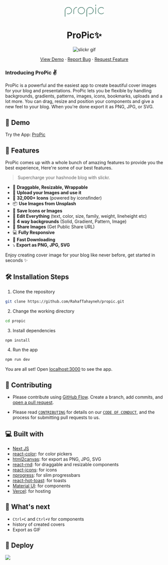 <p align="center">
  <a href="https://propic-world.vercel.app/">
    <img alt="ProPic" src="public/assets/logo-1.png" width="125" />
  </a>
</p>
<h1 align="center">ProPic✨️</h1>

<p align="center"><img src="public/assets/propic-gif.gif" alt="slickr gif" width="550" /></p>

<p align="center">
    <a href="https://propic-world.vercel.app/" target="blank">View Demo</a>
    ·
    <a href="https://github.com/RahafTahayneh/propic/issues/new/choose">Report Bug</a>
    ·
    <a href="https://github.com/RahafTahayneh/propic/issues/new/choose">Request Feature</a>
</p>

### Introducing ProPic ✌️

ProPic is a powerful and the easiest app to create beautiful cover images for your blog and presentations. ProPic lets you be flexible by handling backgrounds, gradients, patterns, images, icons, bookmarks, uploads and a lot more. You can drag, resize and position your components and give a new feel to your blog. When you're done export it as PNG, JPG, or SVG.

## 🚀 Demo

Try the App: [ProPic](https://propic-world.vercel.app/)

## 🧐 Features

ProPic comes up with a whole bunch of amazing features to provide you the best experience, Here're some of our best features.

> Supercharge your hashnode blog with slickr.

- 💯 **Draggable, Resizable, Wrappable**
- 🎩 **Upload your Images and use it**
- 👾 **32,000+ Icons** (powered by iconsfinder)
- 📦 **Use Images from Unsplash**
- 🔖 **Save Icons or Images**
- 🍭 **Edit Everything** (text, color, size, family, weight, lineheight etc)
- 🌱 **4 way backgrounds** (Solid, Gradient, Pattern, Image)
- 🥁 **Share Images** (Get Public Share URL)
- 💻 **Fully Responsive**
- 🚀 **Fast Downloading**
- ⤵️ **Export as PNG, JPG, SVG**

Enjoy creating cover image for your blog like never before, get started in seconds ✨️

## 🛠️ Installation Steps

1. Clone the repository

```bash
git clone https://github.com/RahafTahayneh/propic.git
```

2. Change the working directory

```bash
cd propic
```

3. Install dependencies

```bash
npm install
```

4. Run the app

```bash
npm run dev
```

You are all set! Open [localhost:3000](http://localhost:3000/) to see the app.

## 🍰 Contributing

- Please contribute using [GitHub Flow](https://guides.github.com/introduction/flow). Create a branch, add commits, and [open a pull request](https://github.com/RahafTahayneh/propic/compare).

- Please read [`CONTRIBUTING`](CONTRIBUTING.md) for details on our [`CODE OF CONDUCT`](CODE_OF_CONDUCT.md), and the process for submitting pull requests to us.

## 💻 Built with

- [Next JS](https://nextjs.org/)
- [react-color](https://casesandberg.github.io/react-color/): for color pickers
- [html2canvas](https://html2canvas.hertzen.com/): for export as PNG, JPG, SVG
- [react-rnd](https://github.com/bokuweb/react-rnd): for draggable and resizable components
- [react-icons](https://react-icons.github.io/react-icons/): for icons
- [nprogress](https://www.npmjs.com/package/nprogress): for slim progressbars
- [react-hot-toast](https://react-hot-toast.com/): for toasts
- [Material UI](http://material-ui.com/): for components
- [Vercel](http://vercel.com/): for hosting

## 🌈 What's next

- `Ctrl+C` and `Ctrl+V` for components
- history of created covers 
- Export as GIF 

## 🦄 Deploy

<a href="https://vercel.com/new/project?template=https://github.com/saviomartin/slickr">
<img src="https://vercel.com/button" height="37.5px" />
</a>

